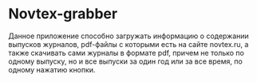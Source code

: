 # Novtex-grabber
Данное приложение способно загружать информацию о содержании выпусков журналов, pdf-файлы с которыми есть на сайте novtex.ru, а также скачивать сами журналы в формате pdf, причем не только по одному выпуску, но и все выпуски за один год или за все время, по одному нажатию кнопки.
